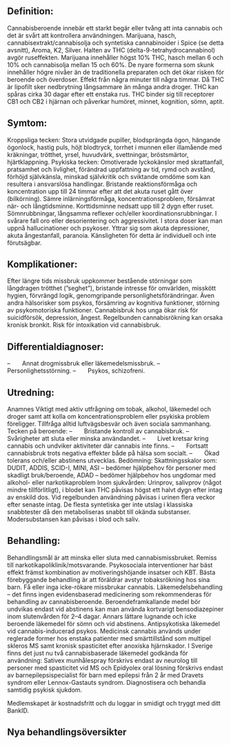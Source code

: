## Definition:

Cannabisberoende innebär ett starkt begär eller tvång att inta cannabis och det är svårt att kontrollera användningen.
Marijuana, hasch, cannabisextrakt/cannabisolja och syntetiska cannabinoider i Spice (se detta avsnitt), Aroma, K2, Silver. Halten av THC (delta-9-tetrahydrocannabinol) avgör ruseffekten. Marijuana innehåller högst 10% THC, hasch mellan 6 och 10% och cannabisolja mellan 15 och 60%. De nyare formerna som skunk innehåller högre nivåer än de traditionella preparaten och det ökar risken för beroende och överdoser. Effekt från några minuter till några timmar. Då THC är lipofilt sker nedbrytning långsammare än många andra droger. THC kan spåras cirka 30 dagar efter ett enstaka rus. THC binder sig till receptorer CB1 och CB2 i hjärnan och påverkar humöret, minnet, kognition, sömn, aptit.

## Symtom:

Kroppsliga tecken: Stora utvidgade pupiller, blodsprängda ögon, hängande ögonlock, hastig puls, höjt blodtryck, torrhet i munnen eller illamående med kräkningar, trötthet, yrsel, huvudvärk, svettningar, bröstsmärtor, hjärtklappning.
Psykiska tecken: Omotiverade lyckokänslor med skrattanfall, pratsamhet och livlighet, förändrad uppfattning av tid, rymd och avstånd, förhöjd självkänsla, minskad självkritik och sviktande omdöme som kan resultera i ansvarslösa handlingar. Bristande reaktionsförmåga och koncentration upp till 24 timmar efter att det akuta ruset gått över (bilkörning). Sämre inlärningsförmåga, koncentrationsproblem, försämrat när- och långtidsminne. Korttidsminne nedsatt upp till 2 dygn efter ruset. Sömnrubbningar, långsamma reflexer och/eller koordinationsrubbningar. I svårare fall oro eller desorientering och aggressivitet. I stora doser kan man uppnå hallucinationer och psykoser. Yttrar sig som akuta depressioner, akuta ångestanfall, paranoia. Känsligheten för detta är individuell och inte förutsägbar.

## Komplikationer:

Efter längre tids missbruk uppkommer bestående störningar som långdragen trötthet (”seghet”), bristande intresse för omvärlden, misskött hygien, förvrängd logik, genomgripande personlighetsförändringar. Även andra hälsorisker som psykos, försämring av kognitiva funktioner, störning av psykomotoriska funktioner. Cannabisbruk hos unga ökar risk för suicidförsök, depression, ångest. Regelbunden cannabisrökning kan orsaka kronisk bronkit. Risk för intoxikation vid cannabisbruk.

## Differentialdiagnoser:

–       Annat drogmissbruk eller läkemedelsmissbruk.
–       Personlighetsstörning.
–       Psykos, schizofreni.

## Utredning:

Anamnes
Viktigt med aktiv utfrågning om tobak, alkohol, läkemedel och droger samt att kolla om koncentrationsproblem eller psykiska problem föreligger. Tillfråga alltid luftvägsbesvär och även sociala sammanhang.
Tecken på beroende:
–       Bristande kontroll av cannabisbruk.
–       Svårigheter att sluta eller minska användandet.
–       Livet kretsar kring cannabis och undviker aktiviteter där cannabis inte finns.
–       Fortsatt cannabisbruk trots negativa effekter både på hälsa som socialt.
–       Ökad tolerans och/eller abstinens utvecklas.
Bedömning:
Skattningsskalor som: DUDIT, ADDIS, SCID-I, MINI, ASI – bedömer hjälpbehov för personer med skadligt bruk/beroende, ADAD – bedömer hjälpbehov hos ungdomar med alkohol- eller narkotikaproblem
Inom sjukvården:
Urinprov, salivprov (något mindre tillförlitligt), i blodet kan THC påvisas högst ett halvt dygn efter intag av enskild dos. Vid regelbunden användning påvisas i urinen flera veckor efter senaste intag. De flesta syntetiska ger inte utslag i klassiska snabbtester då den metaboliseras snabbt till okända substanser. Modersubstansen kan påvisas i blod och saliv.

## Behandling:

Behandlingsmål är att minska eller sluta med cannabismissbruket. Remiss till narkotikapoliklinik/motsvarande. Psykosociala interventioner har bäst effekt främst kombination av motiveringshöjande insatser och KBT. Bästa förebyggande behandling är att föräldrar avstyr tobaksrökning hos sina barn. Få eller inga icke-rökare missbrukar cannabis.
Läkemedelsbehandling – det finns ingen evidensbaserad medicinering som rekommenderas för behandling av cannabisberoende. Beroendeframkallande medel bör undvikas endast vid abstinens kan man använda kortvarigt bensodiazepiner inom slutenvården för 2–4 dagar. Annars lättare lugnande och icke beroende läkemedel för sömn och vid abstinens. Antipsykotiska läkemedel vid cannabis-inducerad psykos.
Medicinsk cannabis används under reglerade former hos enstaka patienter med smärttillstånd som multipel skleros MS samt kronisk spasticitet efter anoxiska hjärnskador. I Sverige finns det just nu två cannabisbaserade läkemedel godkända för användning: Sativex munhålespray förskrivs endast av neurolog till personer med spasticitet vid MS och Epidyolex oral lösning förskrivs endast av barnepilepsispecialist för barn med epilepsi från 2 år med Dravets syndrom eller Lennox-Gastauts syndrom.
Diagnostisera och behandla samtidig psykisk sjukdom.


Medlemskapet är kostnadsfritt och du loggar in smidigt och tryggt med ditt BankID.

## Nya behandlingsöversikter


